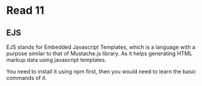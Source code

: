 # Read 11

## EJS

EJS stands for Embedded Javascript Templates, which is a language with a purpose similar to that of Mustache.js library. As it helps generating HTML markup data using javascript templates.

You need to install it using npm first, then you would need to learn the basic commands of it.
